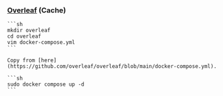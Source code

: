 ### [Overleaf](https://github.com/overleaf/overleaf) (Cache)

````{tab} ArchWSL
```sh
mkdir overleaf
cd overleaf
vim docker-compose.yml
```

Copy from [here](https://github.com/overleaf/overleaf/blob/main/docker-compose.yml).

```sh
sudo docker compose up -d
```
````
